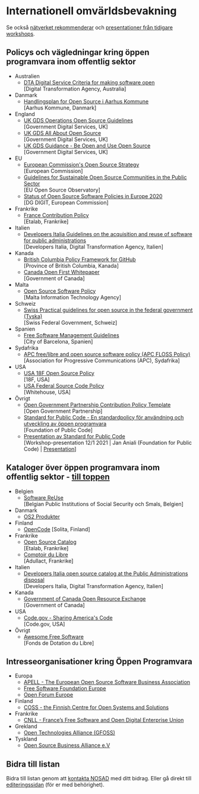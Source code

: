 # Internationell omvärldsbevakning
Se också [nätverket rekommenderar](https://nosad.se/tips) och [presentationer från tidigare workshops](https://gitlab.com/open-data-knowledge-sharing/wiki/-/wikis/Digital-Workshopserie). 


## Policys och vägledningar kring öppen programvara inom offentlig sektor

* Australien
    * [DTA Digital Service Criteria for making software open](https://www.dta.gov.au/help-and-advice/digital-service-standard/digital-service-standard-criteria/8-make-source-code-open)  
[Digital Transformation Agency, Australia]  
* Danmark
    * [Handlingsplan for Open Source i Aarhus Kommune](http://gambit.aakb.dk/opensource/Handlingsplan_for_OpenSource_i_Aarhus_Kommune.pdf)  
[Aarhus Kommune, Danmark]
* England
    * [UK GDS Operations Open Source Guidelines](https://gds-operations.github.io/guidelines/)  
[Government Digital Services, UK]
    * [UK GDS All About Open Source](https://assets.publishing.service.gov.uk/government/uploads/system/uploads/attachment_data/file/78961/All_About_Open_Source_v2_0.doc)  
[Government Digital Services, UK]
    * [UK GDS Guidance - Be Open and Use Open Source](https://www.gov.uk/guidance/be-open-and-use-open-source)  
[Government Digital Services, UK]
* EU
    * [European Commission's Open Source Strategy](https://ec.europa.eu/info/departments/informatics/open-source-software-strategy_en)  
[European Commission]
    * [Guidelines for Sustainable Open Source Communities in the Public Sector](https://joinup.ec.europa.eu/collection/open-source-observatory-osor/guidelines-creating-sustainable-open-source-communities)  
[EU Open Source Observatory]
    * [Status of Open Source Software Policies in Europe 2020](https://joinup.ec.europa.eu/sites/default/files/inline-files/OSOR_Status%20of%20OSS%20Policies%20in%20Europe_2020_0.pdf)  
[DG DIGIT, European Commission]
* Frankrike
    * [France Contribution Policy](https://disic.github.io/politique-de-contribution-open-source/introduction.en)  
[Etalab, Frankrike]
* Italien
    * [Developers Italia Guidelines on the acquisition and reuse of software for public administrations](https://docs.italia.it/italia/developers-italia/gl-acquisition-and-reuse-software-for-pa-docs/en/stabile/index.html)  
[Developers Italia, Digital Transformation Agency, Italien]
* Kanada
    * [British Columbia Policy Framework for GitHub](https://github.com/bcgov/BC-Policy-Framework-For-GitHub)  
[Province of British Columbia, Kanada]
    * [Canada Open First Whitepaper](https://github.com/canada-ca/Open_First_Whitepaper)  
[Government of Canada]  
* Malta
    * [Open Source Software Policy](https://mita.gov.mt/wp-content/uploads/2020/07/GMICT_P_0097_Open_Source_Software.pdf)  
[Malta Information Technology Agency]
* Schweiz
    * [Swiss Practical guidelines for open source in the federal government (Tyska)](https://www.isb.admin.ch/dam/isb/de/dokumente/ikt-vorgaben/strategien/oss/Praxis-Leitfaden_OSS_Bundesverwaltung_V_1-0.pdf.download.pdf/Praxis-Leitfaden_OSS_Bundesverwaltung_V_1-0.pdf)  
[Swiss Federal Government, Schweiz]
* Spanien
    * [Free Software Management Guidelines](https://www.barcelona.cat/digitalstandards/en/free-soft/0.2/introduction)  
[City of Barcelona, Spanien]
* Sydafrika
    * [APC free/libre and open source software policy (APC FLOSS Policy)](https://www.apc.org/en/apc-freelibre-and-open-source-software-policy-apc-floss-policy)  
[Association for Progressive Communications (APC), Sydafrika]  
* USA
    * [USA 18F Open Source Policy](https://github.com/18F/open-source-policy/blob/master/CONTRIBUTING.md)  
[18F, USA]
    * [USA Federal Source Code Policy](https://www.cio.gov/2016/08/11/peoples-code.html)  
[Whitehouse, USA]
* Övrigt
    * [Open Government Partnership Contribution Policy Template](https://github.com/DISIC/foss-contrib-policy-template)  
[Open Government Partnership]
    * [Standard for Public Code - En standardpolicy för användning och utveckling av öppen programvara](Standard-for-Public-Code)  
[Foundation of Public Code]
    * [Presentation av Standard for Public Code](https://youtu.be/oxCtmQrKAls?t=3266)  
[Workshop-presentation 12/1 2021 | Jan Aniali (Foundation for Public Code) | [Presentation](https://hackmd.io/@Ainali/ryFCCIgCw#/)]

## Kataloger över öppen programvara inom offentlig sektor<a name="opensource-catalogs"></a> - [till toppen](#topp)
* Belgien
    * [Software ReUse](https://www.ict-reuse.be/language-selection (Franska/Nederländska))  
[Belgian Public Institutions of Social Security och Smals, Belgien]
* Danmark
    * [OS2 Produkter](https://os2.eu/produkter)  
* Finland
    * [OpenCode](https://opencode.fi)
[Solita, Finland]  
* Frankrike
    * [Open Source Catalog](https://code.etalab.gouv.fr/~/groups)  
[Etalab, Frankrike]
    * [Comptoir du Libre](https://comptoir-du-libre.org/en/)  
[Adullact, Frankrike]
* Italien
    * [Developers Italia open source catalog at the Public Administrations disposal](https://developers.italia.it/en/software)  
[Developers Italia, Digital Transformation Agency, Italien]
* Kanada
    * [Government of Canada Open Resource Exchange](https://code.open.canada.ca/en/index.html)  
[Government of Canada]
* USA
    * [Code.gov - Sharing America's Code](https://developers.italia.it/en/software)  
[Code.gov, USA]
* Övrigt
    * [Awesome Free Software](https://afs.one/aa45803b67/#/?page=afs_directory&editable=true)  
[Fonds de Dotation du Libre]

## Intresseorganisationer kring Öppen Programvara

* Europa
    * [APELL - The European Open Source Software Business Association](https://www.apell.info/)
    * [Free Software Foundation Europe](https://fsfe.org/)
    * [Open Forum Europe](https://www.openforumeurope.org/)
* Finland
    * [COSS - the Finnish Centre for Open Systems and Solutions](https://coss.fi/en/)
* Frankrike
    * [CNLL - France’s Free Software and Open Digital Enterprise Union](https://www.cnil.fr/en/home)
* Grekland
    * [Open Technologies Alliance (GFOSS)](https://gfoss.eu/)
* Tyskland
    * [Open Source Business Alliance e.V](https://osb-alliance.de/)

## Bidra till listan
Bidra till listan genom att [kontakta NOSAD](mailto:maria.dalhage@digg.se) med ditt bidrag. Eller gå direkt till [editeringssidan](https://gitlab.com/open-data-knowledge-sharing/wiki/-/wikis/Internationell-omv%C3%A4rldsbevakning) (för er med behörighet).







